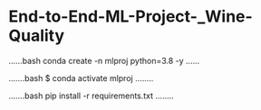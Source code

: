 # End-to-End-ML-Project-_Wine-Quality


......bash
conda create -n mlproj python=3.8 -y
......

.......bash
$ conda activate mlproj
........

.......bash
pip install -r requirements.txt
........